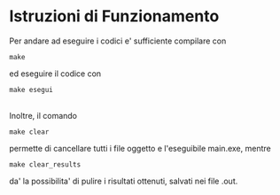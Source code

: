 # Istruzioni di Funzionamento

Per andare ad eseguire i codici e' sufficiente compilare con  
```
make 
```
ed eseguire il codice con 
```
make esegui
```

\
Inoltre, il comando 
```
make clear
```
permette di cancellare tutti i file oggetto e l'eseguibile main.exe, mentre
```
make clear_results
```
da' la possibilita' di pulire i risultati ottenuti, salvati nei file .out.
